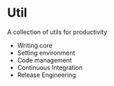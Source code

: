 # Util

A collection of utils for productivity

- Writing core
- Setting environment
- Code management
- Continuous Integration
- Release Engineering
